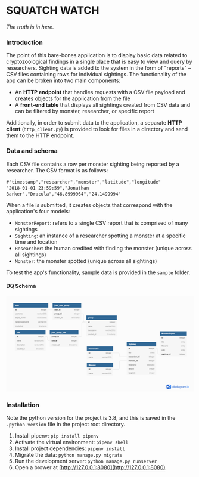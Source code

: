 # SQUATCH WATCH

*The truth is in here.*

### Introduction

The point of this bare-bones application is to display basic data related to cryptozoological findings in a single place that is easy to view and query by researchers. Sighting data is added to the system in the form of "reports" – CSV files containing rows for individual sightings. The functionality of the app can be broken into two main components:
- An **HTTP endpoint** that handles requests with a CSV file payload and creates objects for the application from the file
- A **front-end table** that displays all sightings created from CSV data and can be filtered by monster, researcher, or specific report

Additionally, in order to submit data to the application, a separate **HTTP client** (`http_client.py`) is provided to look for files in a directory and send them to the HTTP endpoint.

### Data and schema

Each CSV file contains a row per monster sighting being reported by a researcher. The CSV format is as follows:

```
#"timestamp","researcher","monster","latitude","longitude"
"2018-01-01 23:59:59","Jonathan Barker","Dracula","46.8999964","24.1499994"
```

When a file is submitted, it creates objects that correspond with the application's four models:
- `MonsterReport`: refers to a single CSV report that is comprised of many sightings
- `Sighting`: an instance of a researcher spotting a monster at a specific time and location
- `Researcher`: the human credited with finding the monster (unique across all sightings)
- `Monster`: the monster spotted (unique across all sightings)

To test the app's functionality, sample data is provided in the `sample` folder.

#### DQ Schema
![DB Schema](https://github.com/Hellrungj/squatch-watch/blob/master/Squatch%20Watch%20DB.png)

### Installation

Note the python version for the project is 3.8, and this is saved in the `.python-version` file in the project root directory.

1. Install pipenv: `pip install pipenv`
2. Activate the virtual environment: `pipenv shell`
3. Install project dependencies: `pipenv install`
4. Migrate the data: `python manage.py migrate`
5. Run the development server: `python manage.py runserver`
6. Open a brower at [http://127.0.0.1:8080](http://127.0.0.1:8080)
